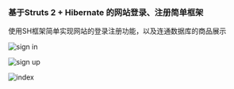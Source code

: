 ### 基于Struts 2 + Hibernate 的网站登录、注册简单框架 


使用SH框架简单实现网站的登录注册功能，以及连通数据库的商品展示


![sign in](http://ot1dcjouh.bkt.clouddn.com/sign%20in.jpg)

![sign up](http://ot1dcjouh.bkt.clouddn.com/sign%20up.jpg)

![index](http://ot1dcjouh.bkt.clouddn.com/index.jpg)